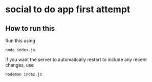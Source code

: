 # social to do app first attempt

## How to run this

Run this using

    node index.js
    
if you want the server to automaitcally restart to include any recent changes, use

    nodemon index.js    
    